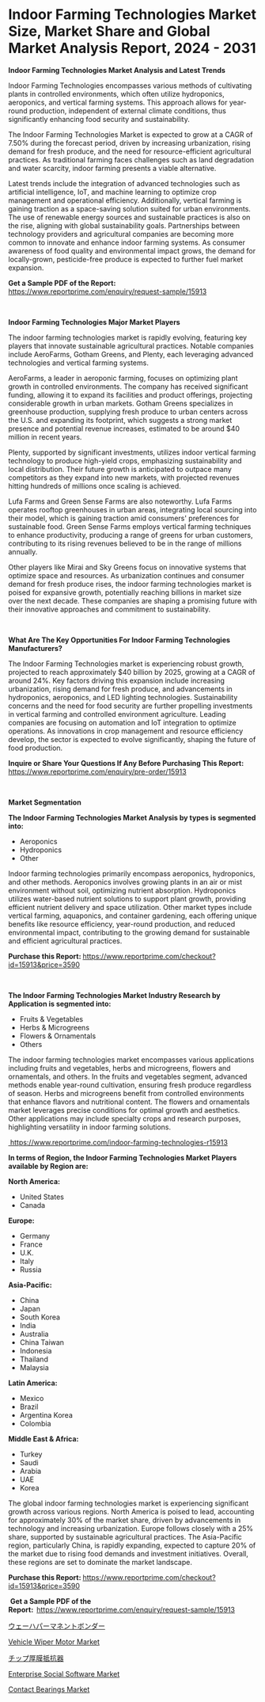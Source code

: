 <p><h1>Indoor Farming Technologies Market Size, Market Share and Global Market Analysis Report, 2024 - 2031</h1></p><p><strong>Indoor Farming Technologies Market Analysis and Latest Trends</strong></p>
<p><p>Indoor Farming Technologies encompasses various methods of cultivating plants in controlled environments, which often utilize hydroponics, aeroponics, and vertical farming systems. This approach allows for year-round production, independent of external climate conditions, thus significantly enhancing food security and sustainability.</p><p>The Indoor Farming Technologies Market is expected to grow at a CAGR of 7.50% during the forecast period, driven by increasing urbanization, rising demand for fresh produce, and the need for resource-efficient agricultural practices. As traditional farming faces challenges such as land degradation and water scarcity, indoor farming presents a viable alternative.</p><p>Latest trends include the integration of advanced technologies such as artificial intelligence, IoT, and machine learning to optimize crop management and operational efficiency. Additionally, vertical farming is gaining traction as a space-saving solution suited for urban environments. The use of renewable energy sources and sustainable practices is also on the rise, aligning with global sustainability goals. Partnerships between technology providers and agricultural companies are becoming more common to innovate and enhance indoor farming systems. As consumer awareness of food quality and environmental impact grows, the demand for locally-grown, pesticide-free produce is expected to further fuel market expansion.</p></p>
<p><strong>Get a Sample PDF of the Report:&nbsp;</strong> <a href="https://www.reportprime.com/enquiry/request-sample/15913">https://www.reportprime.com/enquiry/request-sample/15913</a></p>
<p>&nbsp;</p>
<p><strong>Indoor Farming Technologies Major Market Players</strong></p>
<p><p>The indoor farming technologies market is rapidly evolving, featuring key players that innovate sustainable agricultural practices. Notable companies include AeroFarms, Gotham Greens, and Plenty, each leveraging advanced technologies and vertical farming systems.</p><p>AeroFarms, a leader in aeroponic farming, focuses on optimizing plant growth in controlled environments. The company has received significant funding, allowing it to expand its facilities and product offerings, projecting considerable growth in urban markets. Gotham Greens specializes in greenhouse production, supplying fresh produce to urban centers across the U.S. and expanding its footprint, which suggests a strong market presence and potential revenue increases, estimated to be around $40 million in recent years.</p><p>Plenty, supported by significant investments, utilizes indoor vertical farming technology to produce high-yield crops, emphasizing sustainability and local distribution. Their future growth is anticipated to outpace many competitors as they expand into new markets, with projected revenues hitting hundreds of millions once scaling is achieved.</p><p>Lufa Farms and Green Sense Farms are also noteworthy. Lufa Farms operates rooftop greenhouses in urban areas, integrating local sourcing into their model, which is gaining traction amid consumers' preferences for sustainable food. Green Sense Farms employs vertical farming techniques to enhance productivity, producing a range of greens for urban customers, contributing to its rising revenues believed to be in the range of millions annually.</p><p>Other players like Mirai and Sky Greens focus on innovative systems that optimize space and resources. As urbanization continues and consumer demand for fresh produce rises, the indoor farming technologies market is poised for expansive growth, potentially reaching billions in market size over the next decade. These companies are shaping a promising future with their innovative approaches and commitment to sustainability.</p></p>
<p>&nbsp;</p>
<p><strong>What Are The Key Opportunities For Indoor Farming Technologies Manufacturers?</strong></p>
<p><p>The Indoor Farming Technologies market is experiencing robust growth, projected to reach approximately $40 billion by 2025, growing at a CAGR of around 24%. Key factors driving this expansion include increasing urbanization, rising demand for fresh produce, and advancements in hydroponics, aeroponics, and LED lighting technologies. Sustainability concerns and the need for food security are further propelling investments in vertical farming and controlled environment agriculture. Leading companies are focusing on automation and IoT integration to optimize operations. As innovations in crop management and resource efficiency develop, the sector is expected to evolve significantly, shaping the future of food production.</p></p>
<p><strong>Inquire or Share Your Questions If Any Before Purchasing This Report:</strong> <a href="https://www.reportprime.com/enquiry/pre-order/15913">https://www.reportprime.com/enquiry/pre-order/15913</a></p>
<p>&nbsp;</p>
<p><strong>Market Segmentation</strong></p>
<p><strong>The Indoor Farming Technologies Market Analysis by types is segmented into:</strong></p>
<p><ul><li>Aeroponics</li><li>Hydroponics</li><li>Other</li></ul></p>
<p><p>Indoor farming technologies primarily encompass aeroponics, hydroponics, and other methods. Aeroponics involves growing plants in an air or mist environment without soil, optimizing nutrient absorption. Hydroponics utilizes water-based nutrient solutions to support plant growth, providing efficient nutrient delivery and space utilization. Other market types include vertical farming, aquaponics, and container gardening, each offering unique benefits like resource efficiency, year-round production, and reduced environmental impact, contributing to the growing demand for sustainable and efficient agricultural practices.</p></p>
<p><strong>Purchase this Report:&nbsp;</strong><a href="https://www.reportprime.com/checkout?id=15913&price=3590">https://www.reportprime.com/checkout?id=15913&price=3590</a></p>
<p>&nbsp;</p>
<p><strong>The Indoor Farming Technologies Market Industry Research by Application is segmented into:</strong></p>
<p><ul><li>Fruits & Vegetables</li><li>Herbs & Microgreens</li><li>Flowers & Ornamentals</li><li>Others</li></ul></p>
<p><p>The indoor farming technologies market encompasses various applications including fruits and vegetables, herbs and microgreens, flowers and ornamentals, and others. In the fruits and vegetables segment, advanced methods enable year-round cultivation, ensuring fresh produce regardless of season. Herbs and microgreens benefit from controlled environments that enhance flavors and nutritional content. The flowers and ornamentals market leverages precise conditions for optimal growth and aesthetics. Other applications may include specialty crops and research purposes, highlighting versatility in indoor farming solutions.</p></p>
<p><a href="https://www.reportprime.com/indoor-farming-technologies-r15913">&nbsp;https://www.reportprime.com/indoor-farming-technologies-r15913</a></p>
<p><strong>In terms of Region, the Indoor Farming Technologies Market Players available by Region are:</strong></p>
<p>
    <p> <strong> North America: </strong>
        <ul>
            <li>United States</li>
            <li>Canada</li>
        </ul>
        </p> 
    <p> <strong> Europe: </strong>
        <ul>
            <li>Germany</li>
            <li>France</li>
            <li>U.K.</li>
            <li>Italy</li>
            <li>Russia</li>
        </ul>
        </p> 
    <p> <strong> Asia-Pacific: </strong>
        <ul>
            <li>China</li>
            <li>Japan</li>
            <li>South Korea</li>
            <li>India</li>
            <li>Australia</li>
            <li>China Taiwan</li>
            <li>Indonesia</li>
            <li>Thailand</li>
            <li>Malaysia</li>
        </ul>
        </p> 
    <p> <strong> Latin America: </strong>
        <ul>
            <li>Mexico</li>
            <li>Brazil</li>
            <li>Argentina Korea</li>
            <li>Colombia</li>
        </ul>
        </p> 
    <p> <strong> Middle East & Africa: </strong>
        <ul>
            <li>Turkey</li>
            <li>Saudi</li>
            <li>Arabia</li>
            <li>UAE</li>
            <li>Korea</li>
        </ul>
    </p>
    </p>
<p><p>The global indoor farming technologies market is experiencing significant growth across various regions. North America is poised to lead, accounting for approximately 30% of the market share, driven by advancements in technology and increasing urbanization. Europe follows closely with a 25% share, supported by sustainable agricultural practices. The Asia-Pacific region, particularly China, is rapidly expanding, expected to capture 20% of the market due to rising food demands and investment initiatives. Overall, these regions are set to dominate the market landscape.</p></p>
<p><strong>Purchase this Report: </strong><a href="https://www.reportprime.com/checkout?id=15913&price=3590">https://www.reportprime.com/checkout?id=15913&price=3590</a></p>
<p>&nbsp;<strong>Get a Sample PDF of the Report:&nbsp;&nbsp;</strong><a href="https://www.reportprime.com/enquiry/request-sample/15913">https://www.reportprime.com/enquiry/request-sample/15913</a></p>
<p><strong></strong></p>
<p><p><a href="https://medium.com/@grarrity46/wafer-permanent-bonder-market-%E3%81%AE%E3%82%B0%E3%83%AD%E3%83%BC%E3%83%90%E3%83%AB%E5%B8%82%E5%A0%B4%E6%A6%82%E8%A6%81%E3%81%AF-%E4%B8%96%E7%95%8C%E3%81%8A%E3%82%88%E3%81%B3%E4%B8%BB%E8%A6%81%E5%B8%82%E5%A0%B4%E3%81%AB%E3%81%8A%E3%81%91%E3%82%8B%E6%A5%AD%E7%95%8C%E3%81%AB%E5%BD%B1%E9%9F%BF%E3%82%92%E4%B8%8E%E3%81%88%E3%82%8B%E4%B8%BB%E8%A6%81%E3%81%AA%E3%83%88%E3%83%AC%E3%83%B3%E3%83%89%E3%81%AB%E3%81%A4%E3%81%84%E3%81%A6-%E7%8B%AC%E8%87%AA%E3%81%AE%E8%A6%96%E7%82%B9%E3%82%92%E6%8F%90%E4%BE%9B%E3%81%97%E3%81%BE%E3%81%99-98600d28980f">ウェーハパーマネントボンダー</a></p><p><a href="https://issuu.com/reportprime-2/docs/vehicle-wiper-motor-market-size-203_598018c6e210b5">Vehicle Wiper Motor Market</a></p><p><a href="https://medium.com/@grarrity46/chip-thick-film-resistor-market-%E3%81%AF-%E3%82%B3%E3%82%B9%E3%83%88%E7%AE%A1%E7%90%86%E3%81%A8%E5%8A%B9%E7%8E%87%E5%90%91%E4%B8%8A%E3%82%92%E5%84%AA%E5%85%88%E3%81%97%E3%81%BE%E3%81%99-%E3%81%95%E3%82%89%E3%81%AB-%E5%A0%B1%E5%91%8A%E6%9B%B8%E3%81%AF%E5%B8%82%E5%A0%B4%E3%81%AE%E9%9C%80%E8%A6%81%E9%9D%A2%E3%81%A8%E4%BE%9B%E7%B5%A6%E9%9D%A2%E3%81%AE%E4%B8%A1%E6%96%B9%E3%82%92%E3%82%AB%E3%83%90%E3%83%BC%E3%81%97%E3%81%A6%E3%81%84%E3%81%BE%E3%81%99-chip-thick-bf68e958fe4b">チップ厚膜抵抗器</a></p><p><a href="https://github.com/globismark/Market-Research-Report-List-5/blob/main/enterprise-social-software-market.md">Enterprise Social Software Market</a></p><p><a href="https://www.linkedin.com/pulse/role-contact-bearings-market-applications-metallurgicalpower-p24uc?trackingId=Ssc5TJKIQ%2BafZJyEOQjYNw%3D%3D">Contact Bearings Market</a></p></p>
